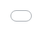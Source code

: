 ```yaml
---
pagetitle: NYC Citi Bike trips
---
```


<!-- I'm specifying these basic HTML properties here in the markdown doc. This will force the map to render as full screen with no borders. I'm letting RStudio's conversion to HTML take care of the actual rendering. Magic! -->  
  
<meta name="viewport" content="width=device-width, maximum-scale=1.0, initial-scale=1.0, user-scalable=no">
  
<head>
    <style>
        body {
            margin: 0px;
            border: 0px;
            padding: 0px;
        }
        html, body, #map {
            height: 100%;
            width: 100vw;
            position: fixed;
            top: 0px;
            bottom: 0px;
            left: 0px;
            right: 0px;
        }
    </style>
</head>

<iframe id="map" src="stations_map.html" style="border:none; background:none"> </iframe>
